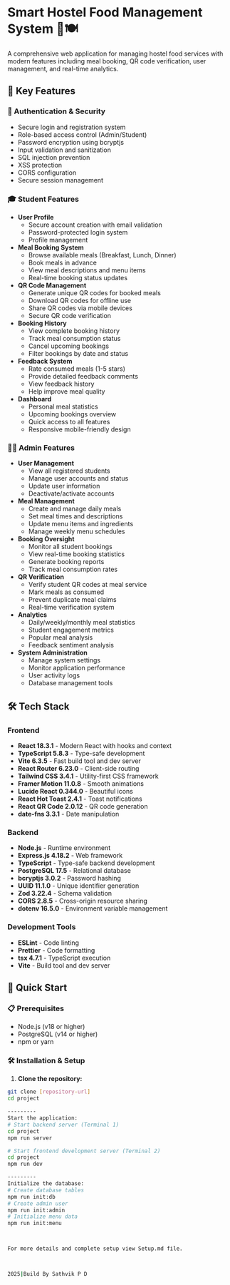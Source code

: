 # Smart Hostel Food Management System 🏫🍽️

A comprehensive web application for managing hostel food services with modern features including meal booking, QR code verification, user management, and real-time analytics.


## 🌟 Key Features

### 🔐 Authentication & Security
- Secure login and registration system
- Role-based access control (Admin/Student)
- Password encryption using bcryptjs
- Input validation and sanitization
- SQL injection prevention
- XSS protection
- CORS configuration
- Secure session management

### 🎓 Student Features
- **User Profile**
  - Secure account creation with email validation
  - Password-protected login system
  - Profile management
- **Meal Booking System**
  - Browse available meals (Breakfast, Lunch, Dinner)
  - Book meals in advance
  - View meal descriptions and menu items
  - Real-time booking status updates
- **QR Code Management**
  - Generate unique QR codes for booked meals
  - Download QR codes for offline use
  - Share QR codes via mobile devices
  - Secure QR code verification
- **Booking History**
  - View complete booking history
  - Track meal consumption status
  - Cancel upcoming bookings
  - Filter bookings by date and status
- **Feedback System**
  - Rate consumed meals (1-5 stars)
  - Provide detailed feedback comments
  - View feedback history
  - Help improve meal quality
- **Dashboard**
  - Personal meal statistics
  - Upcoming bookings overview
  - Quick access to all features
  - Responsive mobile-friendly design

### 👨‍💼 Admin Features
- **User Management**
  - View all registered students
  - Manage user accounts and status
  - Update user information
  - Deactivate/activate accounts
- **Meal Management**
  - Create and manage daily meals
  - Set meal times and descriptions
  - Update menu items and ingredients
  - Manage weekly menu schedules
- **Booking Oversight**
  - Monitor all student bookings
  - View real-time booking statistics
  - Generate booking reports
  - Track meal consumption rates
- **QR Verification**
  - Verify student QR codes at meal service
  - Mark meals as consumed
  - Prevent duplicate meal claims
  - Real-time verification system
- **Analytics**
  - Daily/weekly/monthly meal statistics
  - Student engagement metrics
  - Popular meal analysis
  - Feedback sentiment analysis
- **System Administration**
  - Manage system settings
  - Monitor application performance
  - User activity logs
  - Database management tools

## 🛠️ Tech Stack

### Frontend
- **React 18.3.1** - Modern React with hooks and context
- **TypeScript 5.8.3** - Type-safe development
- **Vite 6.3.5** - Fast build tool and dev server
- **React Router 6.23.0** - Client-side routing
- **Tailwind CSS 3.4.1** - Utility-first CSS framework
- **Framer Motion 11.0.8** - Smooth animations
- **Lucide React 0.344.0** - Beautiful icons
- **React Hot Toast 2.4.1** - Toast notifications
- **React QR Code 2.0.12** - QR code generation
- **date-fns 3.3.1** - Date manipulation

### Backend
- **Node.js** - Runtime environment
- **Express.js 4.18.2** - Web framework
- **TypeScript** - Type-safe backend development
- **PostgreSQL 17.5** - Relational database
- **bcryptjs 3.0.2** - Password hashing
- **UUID 11.1.0** - Unique identifier generation
- **Zod 3.22.4** - Schema validation
- **CORS 2.8.5** - Cross-origin resource sharing
- **dotenv 16.5.0** - Environment variable management

### Development Tools
- **ESLint** - Code linting
- **Prettier** - Code formatting
- **tsx 4.7.1** - TypeScript execution
- **Vite** - Build tool and dev server


## 🚀 Quick Start

### 📋 Prerequisites
- Node.js (v18 or higher)
- PostgreSQL (v14 or higher)
- npm or yarn

### 🛠️ Installation & Setup

1. **Clone the repository:**
```bash
git clone [repository-url]
cd project

---------
Start the application:
# Start backend server (Terminal 1)
cd project
npm run server

# Start frontend development server (Terminal 2)
cd project
npm run dev

---------
Initialize the database:
# Create database tables
npm run init:db
# Create admin user
npm run init:admin
# Initialize menu data
npm run init:menu



For more details and complete setup view Setup.md file.



2025|Build By Sathvik P D





